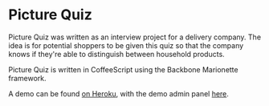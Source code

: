 # Picture Quiz

Picture Quiz was written as an interview project for a delivery company. The idea is for potential shoppers to be given this quiz so that the company knows if they're able to distinguish between household products.

Picture Quiz is written in CoffeeScript using the Backbone Marionette framework.

A demo can be found [on Heroku](http://picturequiz.herokuapp.com), with the demo admin panel [here](http://picturequiz.herokuapp.com/admin/quizzes).
